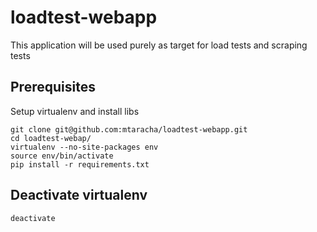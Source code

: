 # loadtest-webapp
This application will be used purely as target for load tests and scraping tests

## Prerequisites

Setup virtualenv and install libs
```
git clone git@github.com:mtaracha/loadtest-webapp.git
cd loadtest-webap/
virtualenv --no-site-packages env
source env/bin/activate
pip install -r requirements.txt
```

## Deactivate virtualenv
```
deactivate
```
